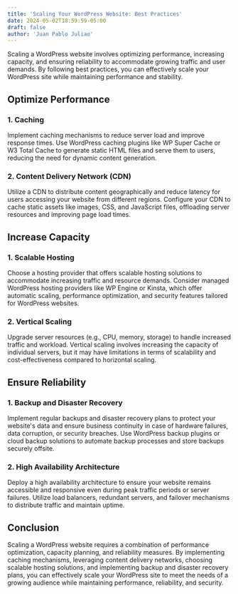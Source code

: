 ```yaml
---
title: 'Scaling Your WordPress Website: Best Practices'
date: 2024-05-02T18:59:59-05:00
draft: false
author: 'Juan Pablo Juliao'
---
```


Scaling a WordPress website involves optimizing performance, increasing capacity, and ensuring reliability to accommodate growing traffic and user demands. By following best practices, you can effectively scale your WordPress site while maintaining performance and stability.<!--more-->

## Optimize Performance

### 1. Caching

Implement caching mechanisms to reduce server load and improve response times. Use WordPress caching plugins like WP Super Cache or W3 Total Cache to generate static HTML files and serve them to users, reducing the need for dynamic content generation.

### 2. Content Delivery Network (CDN)

Utilize a CDN to distribute content geographically and reduce latency for users accessing your website from different regions. Configure your CDN to cache static assets like images, CSS, and JavaScript files, offloading server resources and improving page load times.

## Increase Capacity

### 1. Scalable Hosting

Choose a hosting provider that offers scalable hosting solutions to accommodate increasing traffic and resource demands. Consider managed WordPress hosting providers like WP Engine or Kinsta, which offer automatic scaling, performance optimization, and security features tailored for WordPress websites.

### 2. Vertical Scaling

Upgrade server resources (e.g., CPU, memory, storage) to handle increased traffic and workload. Vertical scaling involves increasing the capacity of individual servers, but it may have limitations in terms of scalability and cost-effectiveness compared to horizontal scaling.

## Ensure Reliability

### 1. Backup and Disaster Recovery

Implement regular backups and disaster recovery plans to protect your website's data and ensure business continuity in case of hardware failures, data corruption, or security breaches. Use WordPress backup plugins or cloud backup solutions to automate backup processes and store backups securely offsite.

### 2. High Availability Architecture

Deploy a high availability architecture to ensure your website remains accessible and responsive even during peak traffic periods or server failures. Utilize load balancers, redundant servers, and failover mechanisms to distribute traffic and maintain uptime.

## Conclusion

Scaling a WordPress website requires a combination of performance optimization, capacity planning, and reliability measures. By implementing caching mechanisms, leveraging content delivery networks, choosing scalable hosting solutions, and implementing backup and disaster recovery plans, you can effectively scale your WordPress site to meet the needs of a growing audience while maintaining performance, reliability, and security.
